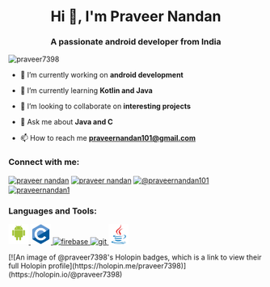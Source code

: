<h1 align="center">Hi 👋, I'm Praveer Nandan</h1>
<h3 align="center">A passionate android developer from India</h3>

<p align="left"> <img src="https://komarev.com/ghpvc/?username=praveer7398&label=Profile%20views&color=0e75b6&style=flat" alt="praveer7398" /> </p>

- 🔭 I’m currently working on **android development**

- 🌱 I’m currently learning **Kotlin and Java**

- 👯 I’m looking to collaborate on **interesting projects**

- 💬 Ask me about **Java and C**

- 📫 How to reach me **praveernandan101@gmail.com**

<h3 align="left">Connect with me:</h3>
<p align="left">
<a href="https://linkedin.com/in/praveer nandan" target="blank"><img align="center" src="https://raw.githubusercontent.com/rahuldkjain/github-profile-readme-generator/master/src/images/icons/Social/linked-in-alt.svg" alt="praveer nandan" height="30" width="40" /></a>
<a href="https://fb.com/praveer nandan" target="blank"><img align="center" src="https://raw.githubusercontent.com/rahuldkjain/github-profile-readme-generator/master/src/images/icons/Social/facebook.svg" alt="praveer nandan" height="30" width="40" /></a>
<a href="https://instagram.com/praveernandan101" target="blank"><img align="center" src="https://raw.githubusercontent.com/rahuldkjain/github-profile-readme-generator/master/src/images/icons/Social/instagram.svg" alt="@praveernandan101" height="30" width="40" /></a>
<a href="https://www.codechef.com/users/praveernandan1" target="blank"><img align="center" src="https://cdn.jsdelivr.net/npm/simple-icons@3.1.0/icons/codechef.svg" alt="praveernandan1" height="30" width="40" /></a>
</p>

<h3 align="left">Languages and Tools:</h3>
<p align="left"> <a href="https://developer.android.com" target="_blank" rel="noreferrer"> <img src="https://raw.githubusercontent.com/devicons/devicon/master/icons/android/android-original-wordmark.svg" alt="android" width="40" height="40"/> </a> <a href="https://www.cprogramming.com/" target="_blank" rel="noreferrer"> <img src="https://raw.githubusercontent.com/devicons/devicon/master/icons/c/c-original.svg" alt="c" width="40" height="40"/> </a> <a href="https://firebase.google.com/" target="_blank" rel="noreferrer"> <img src="https://www.vectorlogo.zone/logos/firebase/firebase-icon.svg" alt="firebase" width="40" height="40"/> </a> <a href="https://git-scm.com/" target="_blank" rel="noreferrer"> <img src="https://www.vectorlogo.zone/logos/git-scm/git-scm-icon.svg" alt="git" width="40" height="40"/> </a> <a href="https://www.java.com" target="_blank" rel="noreferrer"> <img src="https://raw.githubusercontent.com/devicons/devicon/master/icons/java/java-original.svg" alt="java" width="40" height="40"/> </a> </p>
[![An image of @praveer7398's Holopin badges, which is a link to view their full Holopin profile](https://holopin.me/praveer7398)](https://holopin.io/@praveer7398)
